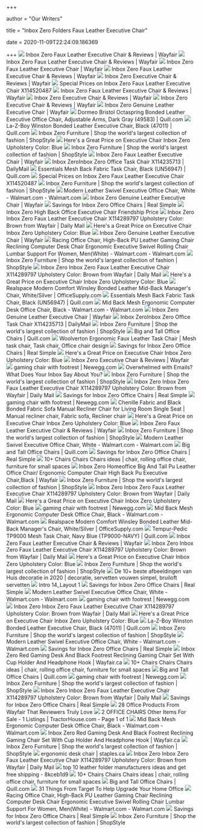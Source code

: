 +++
        
author = "Our Writers"
        
title = "Inbox Zero Folders Faux Leather Executive Chair"
        
date = 2020-11-09T22:24:09.186369
        
+++
[ ![](https://secure.img1-fg.wfcdn.com/im/70683756/resize-h800-w800%5Ecompr-r85/1168/116846458/Faux+Leather+Executive+Chair.jpg)](https://secure.img1-fg.wfcdn.com/im/70683756/resize-h800-w800%5Ecompr-r85/1168/116846458/Faux+Leather+Executive+Chair.jpg) Inbox Zero Faux Leather Executive Chair & Reviews | Wayfair
[ ![](https://secure.img1-fg.wfcdn.com/im/23832034/resize-h800-w800%5Ecompr-r85/1005/100514572/Faux+Leather+Executive+Chair.jpg)](https://secure.img1-fg.wfcdn.com/im/23832034/resize-h800-w800%5Ecompr-r85/1005/100514572/Faux+Leather+Executive+Chair.jpg) Inbox Zero Faux Leather Executive Chair & Reviews | Wayfair
[ ![](https://secure.img1-fg.wfcdn.com/im/88671501/compr-r85/1058/105835524/faux-leather-executive-chair.jpg)](https://secure.img1-fg.wfcdn.com/im/88671501/compr-r85/1058/105835524/faux-leather-executive-chair.jpg) Inbox Zero Faux Leather Executive Chair | Wayfair
[ ![](https://secure.img1-fg.wfcdn.com/im/25427869/resize-h800-w800%5Ecompr-r85/1006/100638202/Faux+Leather+Executive+Chair.jpg)](https://secure.img1-fg.wfcdn.com/im/25427869/resize-h800-w800%5Ecompr-r85/1006/100638202/Faux+Leather+Executive+Chair.jpg) Inbox Zero Faux Leather Executive Chair & Reviews | Wayfair
[ ![](https://secure.img1-fg.wfcdn.com/im/99105063/resize-h800-w800%5Ecompr-r85/1008/100803712/Executive+Chair.jpg)](https://secure.img1-fg.wfcdn.com/im/99105063/resize-h800-w800%5Ecompr-r85/1008/100803712/Executive+Chair.jpg) Inbox Zero Executive Chair & Reviews | Wayfair
[ ![](https://images.prod.meredith.com/product/4dddbfcafdbaa7ed93447ea4c642762d/1596794899313/l/inbox-zero-executive-chair-x114520487)](https://images.prod.meredith.com/product/4dddbfcafdbaa7ed93447ea4c642762d/1596794899313/l/inbox-zero-executive-chair-x114520487) Special Prices on Inbox Zero Faux Leather Executive Chair X114520487
[ ![](https://secure.img1-fg.wfcdn.com/im/86070809/resize-h800-w800%5Ecompr-r85/1168/116846453/Faux+Leather+Executive+Chair.jpg)](https://secure.img1-fg.wfcdn.com/im/86070809/resize-h800-w800%5Ecompr-r85/1168/116846453/Faux+Leather+Executive+Chair.jpg) Inbox Zero Faux Leather Executive Chair & Reviews | Wayfair
[ ![](https://secure.img1-fg.wfcdn.com/im/00602619/resize-h800-w800%5Ecompr-r85/1008/100803666/Executive+Chair.jpg)](https://secure.img1-fg.wfcdn.com/im/00602619/resize-h800-w800%5Ecompr-r85/1008/100803666/Executive+Chair.jpg) Inbox Zero Executive Chair & Reviews | Wayfair
[ ![](https://secure.img1-fg.wfcdn.com/im/03867028/resize-h800-w800%5Ecompr-r85/1177/117748821/Executive+Chair.jpg)](https://secure.img1-fg.wfcdn.com/im/03867028/resize-h800-w800%5Ecompr-r85/1177/117748821/Executive+Chair.jpg) Inbox Zero Executive Chair & Reviews | Wayfair
[ ![](https://secure.img1-fg.wfcdn.com/im/19296391/compr-r85/1240/124093905/genuine-leather-executive-chair.jpg)](https://secure.img1-fg.wfcdn.com/im/19296391/compr-r85/1240/124093905/genuine-leather-executive-chair.jpg) Inbox Zero Genuine Leather Executive Chair | Wayfair
[ ![](https://www.quill.com/is/image/Quill/s1130103_s7?iv=RLYpN3&wid=1080&hei=1080&fit=fit,1)](https://www.quill.com/is/image/Quill/s1130103_s7?iv=RLYpN3&wid=1080&hei=1080&fit=fit,1) Dormeo Bristol Octaspring Bonded Leather Executive Office Chair, Adjustable  Arms, Dark Gray (49583) | Quill.com
[ ![](https://www.quill.com/is/image/Quill/sp42180820_s7?iv=RLYpN3&wid=1080&hei=1080&fit=fit,1)](https://www.quill.com/is/image/Quill/sp42180820_s7?iv=RLYpN3&wid=1080&hei=1080&fit=fit,1) La-Z-Boy Winston Bonded Leather Executive Chair, Black (47011) | Quill.com
[ ![](https://img.shopstyle-cdn.com/sim/98/31/9831114f36764a6eb6114041b8ff0e76_xlarge/ergonomic-executive-chair-inbox-zero.jpg)](https://img.shopstyle-cdn.com/sim/98/31/9831114f36764a6eb6114041b8ff0e76_xlarge/ergonomic-executive-chair-inbox-zero.jpg) Inbox Zero Furniture | Shop the world's largest collection of fashion |  ShopStyle
[ ![](https://images.prod.meredith.com/product/e8da0eeb2163b7fb4669a4b427496058/1587117831454/l/ergonomic-office-chairs-red-inbox-zero-upholstery-color-blue)](https://images.prod.meredith.com/product/e8da0eeb2163b7fb4669a4b427496058/1587117831454/l/ergonomic-office-chairs-red-inbox-zero-upholstery-color-blue) Here's a Great Price on Executive Chair Inbox Zero Upholstery Color: Blue
[ ![](https://img.shopstyle-cdn.com/sim/b8/62/b8620ca55839d64e2bb701e80349d858_xlarge/faux-leather-executive-chair-inbox-zero-upholstery-color-dark-brown.jpg)](https://img.shopstyle-cdn.com/sim/b8/62/b8620ca55839d64e2bb701e80349d858_xlarge/faux-leather-executive-chair-inbox-zero-upholstery-color-dark-brown.jpg) Inbox Zero Furniture | Shop the world's largest collection of fashion |  ShopStyle
[ ![](https://secure.img1-fg.wfcdn.com/im/73177028/resize-h800-w800%5Ecompr-r85/1006/100641162/Faux+Leather+Executive+Chair.jpg)](https://secure.img1-fg.wfcdn.com/im/73177028/resize-h800-w800%5Ecompr-r85/1006/100641162/Faux+Leather+Executive+Chair.jpg) Inbox Zero Faux Leather Executive Chair | Wayfair
[ ![](https://shop-assets.dailymail.co.uk/prd/7756700a580c4f108c14ea102d3bd25c/0011000110011000110011010110111000110011100100101101100101001100/l/inbox-zero-office-task-chair-x114235713)](https://shop-assets.dailymail.co.uk/prd/7756700a580c4f108c14ea102d3bd25c/0011000110011000110011010110111000110011100100101101100101001100/l/inbox-zero-office-task-chair-x114235713) Inbox ZeroInbox Zero Office Task Chair X114235713 | DailyMail
[ ![](https://www.quill.com/is/image/Quill/s1077611_s7?$img320$)](https://www.quill.com/is/image/Quill/s1077611_s7?$img320$) Essentials Mesh Back Fabric Task Chair, Black (UN56947) | Quill.com
[ ![](https://images.prod.meredith.com/product/eaacdeba5e80159ccaf6844636629012/1601244078194/m/inbox-zero-faux-leather-executive-chair-x114694055)](https://images.prod.meredith.com/product/eaacdeba5e80159ccaf6844636629012/1601244078194/m/inbox-zero-faux-leather-executive-chair-x114694055) Special Prices on Inbox Zero Faux Leather Executive Chair X114520487
[ ![](https://img.shopstyle-cdn.com/sim/89/9a/899a9816cf8ab03eeb72a3e197df4de3_xlarge/task-chair-inbox-zero.jpg)](https://img.shopstyle-cdn.com/sim/89/9a/899a9816cf8ab03eeb72a3e197df4de3_xlarge/task-chair-inbox-zero.jpg) Inbox Zero Furniture | Shop the world's largest collection of fashion |  ShopStyle
[ ![](https://i5.walmartimages.com/asr/27290291-b787-458a-bbfc-bdb667134167_1.9e23e95cab031e546099e38b5b96340d.jpeg)](https://i5.walmartimages.com/asr/27290291-b787-458a-bbfc-bdb667134167_1.9e23e95cab031e546099e38b5b96340d.jpeg) Modern Leather Swivel Executive Office Chair, White - Walmart.com -  Walmart.com
[ ![](https://secure.img1-fg.wfcdn.com/im/55974383/resize-h800-w800%5Ecompr-r85/1197/119763223/Genuine+Leather+Executive+Chair.jpg)](https://secure.img1-fg.wfcdn.com/im/55974383/resize-h800-w800%5Ecompr-r85/1197/119763223/Genuine+Leather+Executive+Chair.jpg) Inbox Zero Genuine Leather Executive Chair | Wayfair
[ ![](https://images.prod.meredith.com/product/39339ce4deac51b04d354f416eca257f/1590422546530/m/high-back-reclining-executive-chair-inbox-zero-upholstery-color-brown)](https://images.prod.meredith.com/product/39339ce4deac51b04d354f416eca257f/1590422546530/m/high-back-reclining-executive-chair-inbox-zero-upholstery-color-brown) Savings for Inbox Zero Office Chairs | Real Simple
[ ![](https://secure.img1-fg.wfcdn.com/im/86898953/resize-h310-w310%5Ecompr-r85/6468/125169393/High+Back+Office+Executive+Chair.jpg)](https://secure.img1-fg.wfcdn.com/im/86898953/resize-h310-w310%5Ecompr-r85/6468/125169393/High+Back+Office+Executive+Chair.jpg) Inbox Zero High Back Office Executive Chair Friendship Price
[ ![](https://secure.img1-ag.wfcdn.com/im/47024712/resize-h400-w400%5Ecompr-r85/1208/120822019/.jpg)](https://secure.img1-ag.wfcdn.com/im/47024712/resize-h400-w400%5Ecompr-r85/1208/120822019/.jpg) Inbox Zero Inbox Zero Faux Leather Executive Chair X114289797 Upholstery  Color: Brown from Wayfair | Daily Mail
[ ![](https://images.prod.meredith.com/product/b8e3e8e15fd30a5151025a99005877a9/1604595423698/m/executive-chair-inbox-zero-upholstery-color-black)](https://images.prod.meredith.com/product/b8e3e8e15fd30a5151025a99005877a9/1604595423698/m/executive-chair-inbox-zero-upholstery-color-black) Here's a Great Price on Executive Chair Inbox Zero Upholstery Color: Blue
[ ![](https://secure.img1-fg.wfcdn.com/im/67325296/resize-h800-w800%5Ecompr-r85/1197/119763222/Genuine+Leather+Executive+Chair.jpg)](https://secure.img1-fg.wfcdn.com/im/67325296/resize-h800-w800%5Ecompr-r85/1197/119763222/Genuine+Leather+Executive+Chair.jpg) Inbox Zero Genuine Leather Executive Chair | Wayfair
[ ![](https://i5.walmartimages.com/asr/dad43252-c144-4766-95cf-d5779c5db225_1.1095c26367a36e18e028cac3f4a44ac1.jpeg)](https://i5.walmartimages.com/asr/dad43252-c144-4766-95cf-d5779c5db225_1.1095c26367a36e18e028cac3f4a44ac1.jpeg) Racing Office Chair, High-Back PU Leather Gaming Chair Reclining Computer Desk  Chair Ergonomic Executive Swivel Rolling Chair Lumbar Support For Women,  Men(White) - Walmart.com - Walmart.com
[ ![](https://img.shopstyle-cdn.com/sim/d4/b3/d4b357700995b70de567ac855058fd48_xlarge/ergonomic-executive-chair-inbox-zero.jpg)](https://img.shopstyle-cdn.com/sim/d4/b3/d4b357700995b70de567ac855058fd48_xlarge/ergonomic-executive-chair-inbox-zero.jpg) Inbox Zero Furniture | Shop the world's largest collection of fashion |  ShopStyle
[ ![](https://secure.img1-fg.wfcdn.com/im/59467983/resize-h400-w400%5Ecompr-r85/1058/105835527/.jpg)](https://secure.img1-fg.wfcdn.com/im/59467983/resize-h400-w400%5Ecompr-r85/1058/105835527/.jpg) Inbox Zero Inbox Zero Faux Leather Executive Chair X114289797 Upholstery  Color: Brown from Wayfair | Daily Mail
[ ![](https://images.prod.meredith.com/product/c696aecb06a72363aac85b09b7cdcd41/1604595481864/m/executive-chair-inbox-zero-upholstery-color-brown)](https://images.prod.meredith.com/product/c696aecb06a72363aac85b09b7cdcd41/1604595481864/m/executive-chair-inbox-zero-upholstery-color-brown) Here's a Great Price on Executive Chair Inbox Zero Upholstery Color: Blue
[ ![](https://de2wfhoo6xqi5.cloudfront.net/size/225/1bf/d78/75a56d5cb9cae4659abd0ad98d93db1544.jpg)](https://de2wfhoo6xqi5.cloudfront.net/size/225/1bf/d78/75a56d5cb9cae4659abd0ad98d93db1544.jpg) Realspace Modern Comfort Winsley Bonded Leather Mid-Back Manager's Chair,  White/Silver | OfficeSupply.com
[ ![](https://www.quill.com/is/image/Quill/s1186329_s7?iv=RLYpN3&wid=1080&hei=1080&fit=fit,1)](https://www.quill.com/is/image/Quill/s1186329_s7?iv=RLYpN3&wid=1080&hei=1080&fit=fit,1) Essentials Mesh Back Fabric Task Chair, Black (UN56947) | Quill.com
[ ![](https://i5.walmartimages.com/asr/f4cc8075-9bc6-4db5-949b-a0890cee3f0a_1.acbcbca03599e111d8b0297624902c83.jpeg?odnWidth=612&odnHeight=612&odnBg=ffffff)](https://i5.walmartimages.com/asr/f4cc8075-9bc6-4db5-949b-a0890cee3f0a_1.acbcbca03599e111d8b0297624902c83.jpeg?odnWidth=612&odnHeight=612&odnBg=ffffff) Mid Back Mesh Ergonomic Computer Desk Office Chair, Black - Walmart.com -  Walmart.com
[ ![](https://secure.img1-fg.wfcdn.com/im/99219818/resize-h800-w800%5Ecompr-r85/1197/119763228/Genuine+Leather+Executive+Chair.jpg)](https://secure.img1-fg.wfcdn.com/im/99219818/resize-h800-w800%5Ecompr-r85/1197/119763228/Genuine+Leather+Executive+Chair.jpg) Inbox Zero Genuine Leather Executive Chair | Wayfair
[ ![](https://secure.img1-ag.wfcdn.com/im/99110000/resize-h400-w400%5Ecompr-r85/1190/119020051/.jpg)](https://secure.img1-ag.wfcdn.com/im/99110000/resize-h400-w400%5Ecompr-r85/1190/119020051/.jpg) Inbox ZeroInbox Zero Office Task Chair X114235713 | DailyMail
[ ![](https://img.shopstyle-cdn.com/sim/3a/8b/3a8b2180b064fde739537afda1750705_xlarge/gaming-height-adjustable-standing-desk-converter-inbox-zero.jpg)](https://img.shopstyle-cdn.com/sim/3a/8b/3a8b2180b064fde739537afda1750705_xlarge/gaming-height-adjustable-standing-desk-converter-inbox-zero.jpg) Inbox Zero Furniture | Shop the world's largest collection of fashion |  ShopStyle
[ ![](https://www.quill.com/is/image/Quill/sp81130166_s7?$img320$)](https://www.quill.com/is/image/Quill/sp81130166_s7?$img320$) Big and Tall Office Chairs | Quill.com
[ ![](https://i.pinimg.com/736x/08/d0/fa/08d0fa1d942ae27922326bf026368758.jpg)](https://i.pinimg.com/736x/08/d0/fa/08d0fa1d942ae27922326bf026368758.jpg) Woolverton Ergonomic Faux Leather Task Chair | Mesh task chair, Task chair, Office  chair design
[ ![](https://images.prod.meredith.com/product/e21b654c87b223efc9ce92ddeb1baf6b/1590422681056/m/high-back-reclining-executive-chair-inbox-zero-upholstery-color-white)](https://images.prod.meredith.com/product/e21b654c87b223efc9ce92ddeb1baf6b/1590422681056/m/high-back-reclining-executive-chair-inbox-zero-upholstery-color-white) Savings for Inbox Zero Office Chairs | Real Simple
[ ![](https://images.prod.meredith.com/product/f0f0b8c03b0745008acd6d7cb2a2ab95/1597831461402/m/inbox-zero-executive-chair-x114618719-upholstery-color-blue)](https://images.prod.meredith.com/product/f0f0b8c03b0745008acd6d7cb2a2ab95/1597831461402/m/inbox-zero-executive-chair-x114618719-upholstery-color-blue) Here's a Great Price on Executive Chair Inbox Zero Upholstery Color: Blue
[ ![](https://secure.img1-fg.wfcdn.com/im/39298055/resize-h800-w800%5Ecompr-r85/1177/117706136/Executive+Chair.jpg)](https://secure.img1-fg.wfcdn.com/im/39298055/resize-h800-w800%5Ecompr-r85/1177/117706136/Executive+Chair.jpg) Inbox Zero Executive Chair & Reviews | Wayfair
[ ![](https://c1.neweggimages.com/ProductImageCompressAll300/2T4-029X-00016-S02.jpg)](https://c1.neweggimages.com/ProductImageCompressAll300/2T4-029X-00016-S02.jpg) gaming chair with footrest | Newegg.com
[ ![](https://sassmagazine.com/wp-content/uploads/2019/08/inbox4-720x460.jpg)](https://sassmagazine.com/wp-content/uploads/2019/08/inbox4-720x460.jpg) Overwhelmed with Emails? What Does Your Inbox Say About You?
[ ![](https://img.shopstyle-cdn.com/sim/76/4a/764a227642b1d152193832c1933805b8_xlarge/pc-racing-game-chair-inbox-zero.jpg)](https://img.shopstyle-cdn.com/sim/76/4a/764a227642b1d152193832c1933805b8_xlarge/pc-racing-game-chair-inbox-zero.jpg) Inbox Zero Furniture | Shop the world's largest collection of fashion |  ShopStyle
[ ![](https://secure.img1-fg.wfcdn.com/im/30194244/resize-h400-w400%5Ecompr-r85/1204/120413101/.jpg)](https://secure.img1-fg.wfcdn.com/im/30194244/resize-h400-w400%5Ecompr-r85/1204/120413101/.jpg) Inbox Zero Inbox Zero Faux Leather Executive Chair X114289797 Upholstery  Color: Brown from Wayfair | Daily Mail
[ ![](https://images.prod.meredith.com/product/b8d270dab975ad67a8ffc8eb121f0f14/1594964562180/m/high-back-executive-chair-inbox-zero)](https://images.prod.meredith.com/product/b8d270dab975ad67a8ffc8eb121f0f14/1594964562180/m/high-back-executive-chair-inbox-zero) Savings for Inbox Zero Office Chairs | Real Simple
[ ![](https://c1.neweggimages.com/ProductImageCompressAll300/A00V_1320525618862963837YM7vDYBbM.jpg)](https://c1.neweggimages.com/ProductImageCompressAll300/A00V_1320525618862963837YM7vDYBbM.jpg) gaming chair with footrest | Newegg.com
[ ![](https://i.pinimg.com/474x/3a/a8/fc/3aa8fc4049c06c9846b84fae9e8c1ae3.jpg)](https://i.pinimg.com/474x/3a/a8/fc/3aa8fc4049c06c9846b84fae9e8c1ae3.jpg) Chenille Fabric and Black Bonded Fabric Sofa Manual Recliner Chair for  Living Room Single Seat | Manual recliner chair, Fabric sofa, Recliner chair
[ ![](https://images.prod.meredith.com/product/08c835e5683f59121674020ff9d20ec9/1597485697106/m/executive-chair-inbox-zero-upholstery-color-white)](https://images.prod.meredith.com/product/08c835e5683f59121674020ff9d20ec9/1597485697106/m/executive-chair-inbox-zero-upholstery-color-white) Here's a Great Price on Executive Chair Inbox Zero Upholstery Color: Blue
[ ![](https://secure.img1-fg.wfcdn.com/im/89969706/resize-h800-w800%5Ecompr-r85/1005/100514514/Faux+Leather+Executive+Chair.jpg)](https://secure.img1-fg.wfcdn.com/im/89969706/resize-h800-w800%5Ecompr-r85/1005/100514514/Faux+Leather+Executive+Chair.jpg) Inbox Zero Faux Leather Executive Chair & Reviews | Wayfair
[ ![](https://img.shopstyle-cdn.com/sim/63/56/63562fa2224de79f0784e4c681c7cfe6_xlarge/task-chair-inbox-zero.jpg)](https://img.shopstyle-cdn.com/sim/63/56/63562fa2224de79f0784e4c681c7cfe6_xlarge/task-chair-inbox-zero.jpg) Inbox Zero Furniture | Shop the world's largest collection of fashion |  ShopStyle
[ ![](https://i5.walmartimages.com/asr/87cd54cf-83a3-4ba3-8257-090a4f1a84ce_1.dc7be356ea12e10e6108c6332e9fc889.jpeg)](https://i5.walmartimages.com/asr/87cd54cf-83a3-4ba3-8257-090a4f1a84ce_1.dc7be356ea12e10e6108c6332e9fc889.jpeg) Modern Leather Swivel Executive Office Chair, White - Walmart.com -  Walmart.com
[ ![](https://www.quill.com/is/image/Quill/s0979941_s7?$img320$)](https://www.quill.com/is/image/Quill/s0979941_s7?$img320$) Big and Tall Office Chairs | Quill.com
[ ![](https://images.prod.meredith.com/product/627e4a103546f19c2307bf097af783e0/1594963629491/m/big-and-tall-ergonomic-executive-chair-inbox-zero)](https://images.prod.meredith.com/product/627e4a103546f19c2307bf097af783e0/1594963629491/m/big-and-tall-ergonomic-executive-chair-inbox-zero) Savings for Inbox Zero Office Chairs | Real Simple
[ ![](https://i.pinimg.com/236x/ff/98/15/ff9815d7177f502da677a120754cf98a.jpg)](https://i.pinimg.com/236x/ff/98/15/ff9815d7177f502da677a120754cf98a.jpg) 10+ Chairs Chairs Chairs ideas | chair, rolling office chair, furniture for  small spaces
[ ![](https://secure.img1-fg.wfcdn.com/im/19670500/resize-h800-w800%5Ecompr-r85/1217/121750470/Homeoffice+Big+And+Tall+Pu+Leather+Office+Chair/+Ergonomic+Computer+Chair+High+Back+Pu+Executive+Chair%252CBlack.jpg)](https://secure.img1-fg.wfcdn.com/im/19670500/resize-h800-w800%5Ecompr-r85/1217/121750470/Homeoffice+Big+And+Tall+Pu+Leather+Office+Chair/+Ergonomic+Computer+Chair+High+Back+Pu+Executive+Chair%252CBlack.jpg) Inbox Zero Homeoffice Big And Tall Pu Leather Office Chair/ Ergonomic  Computer Chair High Back Pu Executive Chair,Black | Wayfair
[ ![](https://img.shopstyle-cdn.com/sim/56/10/5610aa43c3406134395a89a4bf3f8403_xlarge/pc-racing-game-chair-inbox-zero-color-yellow.jpg)](https://img.shopstyle-cdn.com/sim/56/10/5610aa43c3406134395a89a4bf3f8403_xlarge/pc-racing-game-chair-inbox-zero-color-yellow.jpg) Inbox Zero Furniture | Shop the world's largest collection of fashion |  ShopStyle
[ ![](https://d4-pub.bizrate.com/image/obj/11543397231;sq=400)](https://d4-pub.bizrate.com/image/obj/11543397231;sq=400) Inbox Zero Inbox Zero Faux Leather Executive Chair X114289797 Upholstery  Color: Brown from Wayfair | Daily Mail
[ ![](https://images.prod.meredith.com/product/48cae0a3c15f96f506ccd805db8db4e6/1603533823118/m/ergonomic-executive-chair-inbox-zero-upholstery-color-blue)](https://images.prod.meredith.com/product/48cae0a3c15f96f506ccd805db8db4e6/1603533823118/m/ergonomic-executive-chair-inbox-zero-upholstery-color-blue) Here's a Great Price on Executive Chair Inbox Zero Upholstery Color: Blue
[ ![](https://c1.neweggimages.com/ProductImageCompressAll300/AKUYS201022LMBFE.jpg)](https://c1.neweggimages.com/ProductImageCompressAll300/AKUYS201022LMBFE.jpg) gaming chair with footrest | Newegg.com
[ ![](https://i5.walmartimages.com/asr/2813c301-0269-464b-8d6c-2c8cc2efab9e_1.3b992812c798320e84a09ceab1921efb.jpeg)](https://i5.walmartimages.com/asr/2813c301-0269-464b-8d6c-2c8cc2efab9e_1.3b992812c798320e84a09ceab1921efb.jpeg) Mid Back Mesh Ergonomic Computer Desk Office Chair, Black - Walmart.com -  Walmart.com
[ ![](https://photos-us.bazaarvoice.com/photo/2/cGhvdG86b2ZmaWNlc3VwcGx5/be1ff088-3d1d-5a22-9a0a-8f918a5eefd3)](https://photos-us.bazaarvoice.com/photo/2/cGhvdG86b2ZmaWNlc3VwcGx5/be1ff088-3d1d-5a22-9a0a-8f918a5eefd3) Realspace Modern Comfort Winsley Bonded Leather Mid-Back Manager's Chair,  White/Silver | OfficeSupply.com
[ ![](https://www.quill.com/is/image/Quill/sp35440654_s7?$img400$)](https://www.quill.com/is/image/Quill/sp35440654_s7?$img400$) Tempur-Pedic TP9000 Mesh Task Chair, Navy Blue (TP9000-NAVY) | Quill.com
[ ![](https://secure.img1-fg.wfcdn.com/im/09912355/resize-h800-w800%5Ecompr-r85/1005/100514397/Faux+Leather+Executive+Chair.jpg)](https://secure.img1-fg.wfcdn.com/im/09912355/resize-h800-w800%5Ecompr-r85/1005/100514397/Faux+Leather+Executive+Chair.jpg) Inbox Zero Faux Leather Executive Chair & Reviews | Wayfair
[ ![](https://secure.img1-ag.wfcdn.com/im/37891855/resize-h400-w400%5Ecompr-r85/6158/61581980/.jpg)](https://secure.img1-ag.wfcdn.com/im/37891855/resize-h400-w400%5Ecompr-r85/6158/61581980/.jpg) Inbox Zero Inbox Zero Faux Leather Executive Chair X114289797 Upholstery  Color: Brown from Wayfair | Daily Mail
[ ![](https://images.prod.meredith.com/product/797142decfe0f521d0c6a797bdfd542f/1603965758257/m/executive-chair-inbox-zero-upholstery-color-gray)](https://images.prod.meredith.com/product/797142decfe0f521d0c6a797bdfd542f/1603965758257/m/executive-chair-inbox-zero-upholstery-color-gray) Here's a Great Price on Executive Chair Inbox Zero Upholstery Color: Blue
[ ![](https://img.shopstyle-cdn.com/sim/7c/99/7c9928ae6dbcdf1e12ff4e107b4f5069_xlarge/high-back-task-chair-inbox-zero.jpg)](https://img.shopstyle-cdn.com/sim/7c/99/7c9928ae6dbcdf1e12ff4e107b4f5069_xlarge/high-back-task-chair-inbox-zero.jpg) Inbox Zero Furniture | Shop the world's largest collection of fashion |  ShopStyle
[ ![](https://i.pinimg.com/236x/80/29/f7/8029f7914221fcddfafb4566ff0a311d.jpg)](https://i.pinimg.com/236x/80/29/f7/8029f7914221fcddfafb4566ff0a311d.jpg) De 10+ beste afbeeldingen van Huis decoratie in 2020 | decoratie, servetten  vouwen simpel, bruiloft servetten
[ ![](x-raw-image:///83ba7482c7347c14c14301baea5f47821c70e359dafcfb608214633b77459614)](x-raw-image:///83ba7482c7347c14c14301baea5f47821c70e359dafcfb608214633b77459614) Intro 14_Layout 1
[ ![](https://images.prod.meredith.com/product/b0dcecb8e1e3028c7ec7dfa23df2afcd/1591351270424/m/home-office-high-back-executive-chair-inbox-zero)](https://images.prod.meredith.com/product/b0dcecb8e1e3028c7ec7dfa23df2afcd/1591351270424/m/home-office-high-back-executive-chair-inbox-zero) Savings for Inbox Zero Office Chairs | Real Simple
[ ![](https://i5.walmartimages.com/asr/e4abbf62-051e-4d48-834a-8e169e6368c8_1.068eaa6d7306e4a3b5ee079bb3eb1825.jpeg)](https://i5.walmartimages.com/asr/e4abbf62-051e-4d48-834a-8e169e6368c8_1.068eaa6d7306e4a3b5ee079bb3eb1825.jpeg) Modern Leather Swivel Executive Office Chair, White - Walmart.com -  Walmart.com
[ ![](https://c1.neweggimages.com/ProductImageCompressAll300/AF8H_132139571990253734zBoVl2CTOf.jpg)](https://c1.neweggimages.com/ProductImageCompressAll300/AF8H_132139571990253734zBoVl2CTOf.jpg) gaming chair with footrest | Newegg.com
[ ![](https://secure.img1-fg.wfcdn.com/im/77078887/resize-h400-w400%5Ecompr-r85/6299/62995670/.jpg)](https://secure.img1-fg.wfcdn.com/im/77078887/resize-h400-w400%5Ecompr-r85/6299/62995670/.jpg) Inbox Zero Inbox Zero Faux Leather Executive Chair X114289797 Upholstery  Color: Brown from Wayfair | Daily Mail
[ ![](https://images.prod.meredith.com/product/6f982c7f977cc48a774f80695e6af630/1604658010844/m/executive-chair-inbox-zero-upholstery-color-brown)](https://images.prod.meredith.com/product/6f982c7f977cc48a774f80695e6af630/1604658010844/m/executive-chair-inbox-zero-upholstery-color-brown) Here's a Great Price on Executive Chair Inbox Zero Upholstery Color: Blue
[ ![](https://www.quill.com/is/image/Quill/s1094724_s7?$img320$)](https://www.quill.com/is/image/Quill/s1094724_s7?$img320$) La-Z-Boy Winston Bonded Leather Executive Chair, Black (47011) | Quill.com
[ ![](https://img.shopstyle-cdn.com/sim/b5/2b/b52b9744428773ce516cea743279b27b_xlarge/ergonomic-mesh-executive-chair-inbox-zero.jpg)](https://img.shopstyle-cdn.com/sim/b5/2b/b52b9744428773ce516cea743279b27b_xlarge/ergonomic-mesh-executive-chair-inbox-zero.jpg) Inbox Zero Furniture | Shop the world's largest collection of fashion |  ShopStyle
[ ![](https://i5.walmartimages.com/asr/7643c551-9f1d-44b5-b6be-12fd7c9069de_1.0783efb051b4a7c64b92471914f03f90.jpeg)](https://i5.walmartimages.com/asr/7643c551-9f1d-44b5-b6be-12fd7c9069de_1.0783efb051b4a7c64b92471914f03f90.jpeg) Modern Leather Swivel Executive Office Chair, White - Walmart.com -  Walmart.com
[ ![](https://images.prod.meredith.com/product/0e3b340ebfc1a47f70e12de7e481be35/1594962769106/m/executive-chair-inbox-zero)](https://images.prod.meredith.com/product/0e3b340ebfc1a47f70e12de7e481be35/1594962769106/m/executive-chair-inbox-zero) Savings for Inbox Zero Office Chairs | Real Simple
[ ![](https://secure.img1-fg.wfcdn.com/im/27189687/compr-r85/1158/115810504/inbox-zero-red-gaming-desk-and-black-footrest-reclining-gaming-chair-set-with-cup-holder-and-headphone-hook.jpg)](https://secure.img1-fg.wfcdn.com/im/27189687/compr-r85/1158/115810504/inbox-zero-red-gaming-desk-and-black-footrest-reclining-gaming-chair-set-with-cup-holder-and-headphone-hook.jpg) Inbox Zero Red Gaming Desk And Black Footrest Reclining Gaming Chair Set  With Cup Holder And Headphone Hook | Wayfair.ca
[ ![](https://i.pinimg.com/236x/0d/bf/25/0dbf258ae90d75dc12f3dded548e7a8d.jpg)](https://i.pinimg.com/236x/0d/bf/25/0dbf258ae90d75dc12f3dded548e7a8d.jpg) 10+ Chairs Chairs Chairs ideas | chair, rolling office chair, furniture for  small spaces
[ ![](https://www.quill.com/content/iw/adv/2018/08/050/W18_08_050_GENFUR25.jpg)](https://www.quill.com/content/iw/adv/2018/08/050/W18_08_050_GENFUR25.jpg) Big and Tall Office Chairs | Quill.com
[ ![](https://c1.neweggimages.com/ProductImageCompressAll300/AH22S201021hrPAT.jpg)](https://c1.neweggimages.com/ProductImageCompressAll300/AH22S201021hrPAT.jpg) gaming chair with footrest | Newegg.com
[ ![](https://img.shopstyle-cdn.com/sim/78/d7/78d76367c909e75c27af61ff6f6eb618_xlarge/ergonomic-task-chair-inbox-zero.jpg)](https://img.shopstyle-cdn.com/sim/78/d7/78d76367c909e75c27af61ff6f6eb618_xlarge/ergonomic-task-chair-inbox-zero.jpg) Inbox Zero Furniture | Shop the world's largest collection of fashion |  ShopStyle
[ ![](https://d3-pub.bizrate.com/image/obj/12172435070;sq=400)](https://d3-pub.bizrate.com/image/obj/12172435070;sq=400) Inbox Zero Inbox Zero Faux Leather Executive Chair X114289797 Upholstery  Color: Brown from Wayfair | Daily Mail
[ ![](https://images.prod.meredith.com/product/e7d4680b1557cdc3c692fd0a4f405042/1594965090960/m/executive-chair-inbox-zero)](https://images.prod.meredith.com/product/e7d4680b1557cdc3c692fd0a4f405042/1594965090960/m/executive-chair-inbox-zero) Savings for Inbox Zero Office Chairs | Real Simple
[ ![](https://img.buzzfeed.com/buzzfeed-static/static/2020-04/14/17/asset/e4a10bd651c0/sub-buzz-658-1586885246-13.png)](https://img.buzzfeed.com/buzzfeed-static/static/2020-04/14/17/asset/e4a10bd651c0/sub-buzz-658-1586885246-13.png) 28 Office Products From Wayfair That Reviewers Truly Love
[ ![](https://media.sandhills.com/img.axd?id=6117121763&wid=4326205933&rwl=False&p=&ext=&w=392&h=294&t=&lp=TH&c=True&wt=False&sz=Max&rt=0&checksum=c6UkzTofxgJTKLz0CdTtHJAM0znAH7IHm%2BYxpFjOeuI%3D)](https://media.sandhills.com/img.axd?id=6117121763&wid=4326205933&rwl=False&p=&ext=&w=392&h=294&t=&lp=TH&c=True&wt=False&sz=Max&rt=0&checksum=c6UkzTofxgJTKLz0CdTtHJAM0znAH7IHm%2BYxpFjOeuI%3D) 2 OFFICE CHAIRS Other Items For Sale - 1 Listings | TractorHouse.com - Page  1 of 1
[ ![](https://i5.walmartimages.com/asr/76c96c14-a3df-4fdc-91a8-0ba818941c43_1.7462eb774ced29b8c39cbfa0bd81c543.jpeg)](https://i5.walmartimages.com/asr/76c96c14-a3df-4fdc-91a8-0ba818941c43_1.7462eb774ced29b8c39cbfa0bd81c543.jpeg) Mid Back Mesh Ergonomic Computer Desk Office Chair, Black - Walmart.com -  Walmart.com
[ ![](https://secure.img1-fg.wfcdn.com/im/28078997/resize-h800-w800%5Ecompr-r85/1158/115810136/Inbox+Zero+Red+Gaming+Desk+And+Black+Footrest+Reclining+Gaming+Chair+Set+With+Cup+Holder+And+Headphone+Hook.jpg)](https://secure.img1-fg.wfcdn.com/im/28078997/resize-h800-w800%5Ecompr-r85/1158/115810136/Inbox+Zero+Red+Gaming+Desk+And+Black+Footrest+Reclining+Gaming+Chair+Set+With+Cup+Holder+And+Headphone+Hook.jpg) Inbox Zero Red Gaming Desk And Black Footrest Reclining Gaming Chair Set  With Cup Holder And Headphone Hook | Wayfair.ca
[ ![](https://img.shopstyle-cdn.com/sim/7e/48/7e48837d1c94ad69342d689137d04867_xlarge/executive-chair-inbox-zero.jpg)](https://img.shopstyle-cdn.com/sim/7e/48/7e48837d1c94ad69342d689137d04867_xlarge/executive-chair-inbox-zero.jpg) Inbox Zero Furniture | Shop the world's largest collection of fashion |  ShopStyle
[ ![](https://cdn.shopify.com/s/files/1/0036/4806/1509/products/51917cf51368d2452bf4bc06611b1afe7289b50f_square2802486_1.jpg?v=1601863331)](https://cdn.shopify.com/s/files/1/0036/4806/1509/products/51917cf51368d2452bf4bc06611b1afe7289b50f_square2802486_1.jpg?v=1601863331) ergonomic desk chair | staples.ca
[ ![](https://d1-pub.bizrate.com/image/obj/12913251188;sq=400)](https://d1-pub.bizrate.com/image/obj/12913251188;sq=400) Inbox Zero Inbox Zero Faux Leather Executive Chair X114289797 Upholstery  Color: Brown from Wayfair | Daily Mail
[ ![](https://i0.wp.com/ae01.alicdn.com/kf/HLB1mxfFNYPpK1RjSZFFq6y5PpXa3/Executive-A4-Men-Business-Conference-font-b-Folder-b-font-with-Clipboard-PU-font-b-Leather.jpg?crop=5,2,900,500&quality=2886)](https://i0.wp.com/ae01.alicdn.com/kf/HLB1mxfFNYPpK1RjSZFFq6y5PpXa3/Executive-A4-Men-Business-Conference-font-b-Folder-b-font-with-Clipboard-PU-font-b-Leather.jpg?crop=5,2,900,500&quality=2886) top 10 leather folder manufacturers ideas and get free shipping - 8kceb1d9
[ ![](https://i.pinimg.com/236x/ea/91/55/ea915503d6d731fa6ffbe973d917748e.jpg)](https://i.pinimg.com/236x/ea/91/55/ea915503d6d731fa6ffbe973d917748e.jpg) 10+ Chairs Chairs Chairs ideas | chair, rolling office chair, furniture for  small spaces
[ ![](https://www.quill.com/is/image/Quill/sp13646891_s7?$img320$)](https://www.quill.com/is/image/Quill/sp13646891_s7?$img320$) Big and Tall Office Chairs | Quill.com
[ ![](https://img.buzzfeed.com/buzzfeed-static/static/2020-09/17/16/asset/19b0de03aa06/sub-buzz-12878-1600358466-21.jpg)](https://img.buzzfeed.com/buzzfeed-static/static/2020-09/17/16/asset/19b0de03aa06/sub-buzz-12878-1600358466-21.jpg) 31 Things From Target To Help Upgrade Your Home Office
[ ![](https://i5.walmartimages.com/dfw/6e29e393-b320/k2-_fdbd5086-a0e6-4d52-beec-21739e3496bd.v1.jpg)](https://i5.walmartimages.com/dfw/6e29e393-b320/k2-_fdbd5086-a0e6-4d52-beec-21739e3496bd.v1.jpg) Racing Office Chair, High-Back PU Leather Gaming Chair Reclining Computer Desk  Chair Ergonomic Executive Swivel Rolling Chair Lumbar Support For Women,  Men(White) - Walmart.com - Walmart.com
[ ![](https://images.prod.meredith.com/product/1b4b2c91bcd5592f13c5323cc0141109/1594962899522/m/executive-chair-inbox-zero)](https://images.prod.meredith.com/product/1b4b2c91bcd5592f13c5323cc0141109/1594962899522/m/executive-chair-inbox-zero) Savings for Inbox Zero Office Chairs | Real Simple
[ ![](https://img.shopstyle-cdn.com/sim/20/0c/200c66eb50b9ca3136000b626ebdc97e_best/upholstered-side-chair-in-gray-inbox-zero.jpg)](https://img.shopstyle-cdn.com/sim/20/0c/200c66eb50b9ca3136000b626ebdc97e_best/upholstered-side-chair-in-gray-inbox-zero.jpg) Inbox Zero Furniture | Shop the world's largest collection of fashion |  ShopStyle
